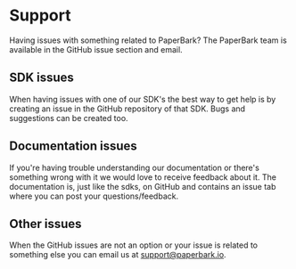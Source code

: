 # Support
Having issues with something related to PaperBark?
The PaperBark team is available in the GitHub issue section and email.

## SDK issues
When having issues with one of our SDK's the best way to get help is by creating an issue in the GitHub repository of that SDK.
Bugs and suggestions can be created too.

## Documentation issues
If you're having trouble understanding our documentation or there's something wrong with it we would love to receive feedback about it.
The documentation is, just like the sdks, on GitHub and contains an issue tab where you can post your questions/feedback.

## Other issues
When the GitHub issues are not an option or your issue is related to something else you can email us at [support@paperbark.io](mailto:support@paperbark.io).